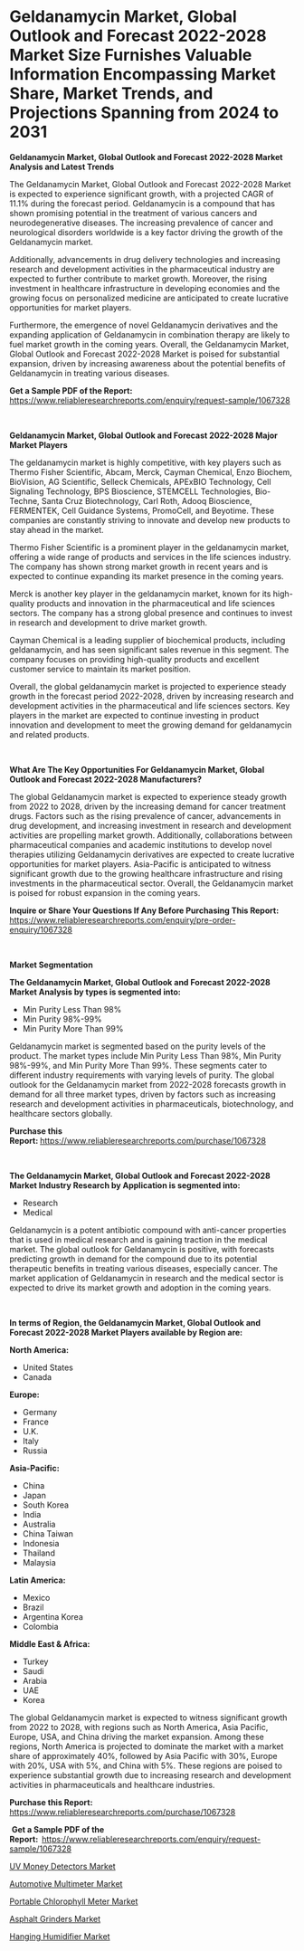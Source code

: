 <p><h1>Geldanamycin Market, Global Outlook and Forecast 2022-2028 Market Size Furnishes Valuable Information Encompassing Market Share, Market Trends, and Projections Spanning from 2024 to 2031</h1></p><p><strong>Geldanamycin Market, Global Outlook and Forecast 2022-2028 Market Analysis and Latest Trends</strong></p>
<p><p>The Geldanamycin Market, Global Outlook and Forecast 2022-2028 Market is expected to experience significant growth, with a projected CAGR of 11.1% during the forecast period. Geldanamycin is a compound that has shown promising potential in the treatment of various cancers and neurodegenerative diseases. The increasing prevalence of cancer and neurological disorders worldwide is a key factor driving the growth of the Geldanamycin market.</p><p>Additionally, advancements in drug delivery technologies and increasing research and development activities in the pharmaceutical industry are expected to further contribute to market growth. Moreover, the rising investment in healthcare infrastructure in developing economies and the growing focus on personalized medicine are anticipated to create lucrative opportunities for market players.</p><p>Furthermore, the emergence of novel Geldanamycin derivatives and the expanding application of Geldanamycin in combination therapy are likely to fuel market growth in the coming years. Overall, the Geldanamycin Market, Global Outlook and Forecast 2022-2028 Market is poised for substantial expansion, driven by increasing awareness about the potential benefits of Geldanamycin in treating various diseases.</p></p>
<p><strong>Get a Sample PDF of the Report:&nbsp;</strong> <a href="https://www.reliableresearchreports.com/enquiry/request-sample/1067328">https://www.reliableresearchreports.com/enquiry/request-sample/1067328</a></p>
<p>&nbsp;</p>
<p><strong>Geldanamycin Market, Global Outlook and Forecast 2022-2028 Major Market Players</strong></p>
<p><p>The geldanamycin market is highly competitive, with key players such as Thermo Fisher Scientific, Abcam, Merck, Cayman Chemical, Enzo Biochem, BioVision, AG Scientific, Selleck Chemicals, APExBIO Technology, Cell Signaling Technology, BPS Bioscience, STEMCELL Technologies, Bio-Techne, Santa Cruz Biotechnology, Carl Roth, Adooq Bioscience, FERMENTEK, Cell Guidance Systems, PromoCell, and Beyotime. These companies are constantly striving to innovate and develop new products to stay ahead in the market.</p><p>Thermo Fisher Scientific is a prominent player in the geldanamycin market, offering a wide range of products and services in the life sciences industry. The company has shown strong market growth in recent years and is expected to continue expanding its market presence in the coming years.</p><p>Merck is another key player in the geldanamycin market, known for its high-quality products and innovation in the pharmaceutical and life sciences sectors. The company has a strong global presence and continues to invest in research and development to drive market growth.</p><p>Cayman Chemical is a leading supplier of biochemical products, including geldanamycin, and has seen significant sales revenue in this segment. The company focuses on providing high-quality products and excellent customer service to maintain its market position.</p><p>Overall, the global geldanamycin market is projected to experience steady growth in the forecast period 2022-2028, driven by increasing research and development activities in the pharmaceutical and life sciences sectors. Key players in the market are expected to continue investing in product innovation and development to meet the growing demand for geldanamycin and related products.</p></p>
<p>&nbsp;</p>
<p><strong>What Are The Key Opportunities For Geldanamycin Market, Global Outlook and Forecast 2022-2028 Manufacturers?</strong></p>
<p><p>The global Geldanamycin market is expected to experience steady growth from 2022 to 2028, driven by the increasing demand for cancer treatment drugs. Factors such as the rising prevalence of cancer, advancements in drug development, and increasing investment in research and development activities are propelling market growth. Additionally, collaborations between pharmaceutical companies and academic institutions to develop novel therapies utilizing Geldanamycin derivatives are expected to create lucrative opportunities for market players. Asia-Pacific is anticipated to witness significant growth due to the growing healthcare infrastructure and rising investments in the pharmaceutical sector. Overall, the Geldanamycin market is poised for robust expansion in the coming years.</p></p>
<p><strong>Inquire or Share Your Questions If Any Before Purchasing This Report:</strong> <a href="https://www.reliableresearchreports.com/enquiry/pre-order-enquiry/1067328">https://www.reliableresearchreports.com/enquiry/pre-order-enquiry/1067328</a></p>
<p>&nbsp;</p>
<p><strong>Market Segmentation</strong></p>
<p><strong>The Geldanamycin Market, Global Outlook and Forecast 2022-2028 Market Analysis by types is segmented into:</strong></p>
<p><ul><li>Min Purity Less Than 98%</li><li>Min Purity 98%-99%</li><li>Min Purity More Than 99%</li></ul></p>
<p><p>Geldanamycin market is segmented based on the purity levels of the product. The market types include Min Purity Less Than 98%, Min Purity 98%-99%, and Min Purity More Than 99%. These segments cater to different industry requirements with varying levels of purity. The global outlook for the Geldanamycin market from 2022-2028 forecasts growth in demand for all three market types, driven by factors such as increasing research and development activities in pharmaceuticals, biotechnology, and healthcare sectors globally.</p></p>
<p><strong>Purchase this Report:&nbsp;</strong><a href="https://www.reliableresearchreports.com/purchase/1067328">https://www.reliableresearchreports.com/purchase/1067328</a></p>
<p>&nbsp;</p>
<p><strong>The Geldanamycin Market, Global Outlook and Forecast 2022-2028 Market Industry Research by Application is segmented into:</strong></p>
<p><ul><li>Research</li><li>Medical</li></ul></p>
<p><p>Geldanamycin is a potent antibiotic compound with anti-cancer properties that is used in medical research and is gaining traction in the medical market. The global outlook for Geldanamycin is positive, with forecasts predicting growth in demand for the compound due to its potential therapeutic benefits in treating various diseases, especially cancer. The market application of Geldanamycin in research and the medical sector is expected to drive its market growth and adoption in the coming years.</p></p>
<p>&nbsp;</p>
<p><strong>In terms of Region, the Geldanamycin Market, Global Outlook and Forecast 2022-2028 Market Players available by Region are:</strong></p>
<p>
    <p> <strong> North America: </strong>
        <ul>
            <li>United States</li>
            <li>Canada</li>
        </ul>
        </p> 
    <p> <strong> Europe: </strong>
        <ul>
            <li>Germany</li>
            <li>France</li>
            <li>U.K.</li>
            <li>Italy</li>
            <li>Russia</li>
        </ul>
        </p> 
    <p> <strong> Asia-Pacific: </strong>
        <ul>
            <li>China</li>
            <li>Japan</li>
            <li>South Korea</li>
            <li>India</li>
            <li>Australia</li>
            <li>China Taiwan</li>
            <li>Indonesia</li>
            <li>Thailand</li>
            <li>Malaysia</li>
        </ul>
        </p> 
    <p> <strong> Latin America: </strong>
        <ul>
            <li>Mexico</li>
            <li>Brazil</li>
            <li>Argentina Korea</li>
            <li>Colombia</li>
        </ul>
        </p> 
    <p> <strong> Middle East & Africa: </strong>
        <ul>
            <li>Turkey</li>
            <li>Saudi</li>
            <li>Arabia</li>
            <li>UAE</li>
            <li>Korea</li>
        </ul>
    </p>
    </p>
<p><p>The global Geldanamycin market is expected to witness significant growth from 2022 to 2028, with regions such as North America, Asia Pacific, Europe, USA, and China driving the market expansion. Among these regions, North America is projected to dominate the market with a market share of approximately 40%, followed by Asia Pacific with 30%, Europe with 20%, USA with 5%, and China with 5%. These regions are poised to experience substantial growth due to increasing research and development activities in pharmaceuticals and healthcare industries.</p></p>
<p><strong>Purchase this Report: </strong><a href="https://www.reliableresearchreports.com/purchase/1067328">https://www.reliableresearchreports.com/purchase/1067328</a></p>
<p>&nbsp;<strong>Get a Sample PDF of the Report:&nbsp;&nbsp;</strong><a href="https://www.reliableresearchreports.com/enquiry/request-sample/1067328">https://www.reliableresearchreports.com/enquiry/request-sample/1067328</a></p>
<p><strong></strong></p>
<p><p><a href="https://medium.com/@oralhayes/uv-money-detectors-market-furnishes-information-on-market-share-market-trends-and-market-growth-acd6116257c8">UV Money Detectors Market</a></p><p><a href="https://medium.com/@oralhayes/automotive-multimeter-market-share-evolution-and-market-growth-trends-2024-2031-e11035556eda">Automotive Multimeter Market</a></p><p><a href="https://medium.com/@oralhayes/portable-chlorophyll-meter-market-insights-into-market-cagr-market-trends-and-growth-strategies-011f1ed87e90">Portable Chlorophyll Meter Market</a></p><p><a href="https://medium.com/@oralhayes/asphalt-grinders-market-research-report-its-history-and-forecast-2024-to-2031-9ec3db0ac9bd">Asphalt Grinders Market</a></p><p><a href="https://medium.com/@oralhayes/hanging-humidifier-market-comprehensive-assessment-by-type-application-and-geography-c85e0d0de76a">Hanging Humidifier Market</a></p></p>
